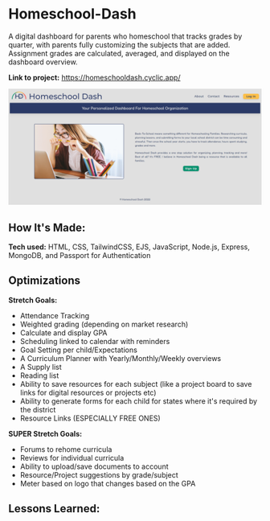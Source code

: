 # Homeschool-Dash

A digital dashboard for parents who homeschool that tracks grades by quarter, with parents fully customizing the subjects that are added. Assignment grades are calculated, averaged, and displayed on the dashboard overview.

**Link to project:** https://homeschooldash.cyclic.app/

![Screenshot of Homeschool Dash Index Page](hdhomepage.png)

## How It's Made:

**Tech used:** HTML, CSS, TailwindCSS, EJS, JavaScript, Node.js, Express, MongoDB, and Passport for Authentication

## Optimizations

**Stretch Goals:**
- Attendance Tracking
- Weighted grading (depending on market research)
- Calculate and display GPA
- Scheduling linked to calendar with reminders
- Goal Setting per child/Expectations
- A Curriculum Planner with Yearly/Monthly/Weekly overviews
- A Supply list
- Reading list
- Ability to save resources for each subject (like a project board to save links for digital resources or projects etc)
- Ability to generate forms for each child for states where it's required by the district
- Resource Links (ESPECIALLY FREE ONES)

**SUPER Stretch Goals:**
- Forums to rehome curricula
- Reviews for individual curricula
- Ability to upload/save documents to account
- Resource/Project suggestions by grade/subject
- Meter based on logo that changes based on the GPA

## Lessons Learned: